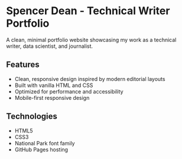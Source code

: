 # Spencer Dean - Technical Writer Portfolio

A clean, minimal portfolio website showcasing my work as a technical writer, data scientist, and journalist.

## Features
- Clean, responsive design inspired by modern editorial layouts
- Built with vanilla HTML and CSS
- Optimized for performance and accessibility
- Mobile-first responsive design

## Technologies
- HTML5
- CSS3
- National Park font family
- GitHub Pages hosting
